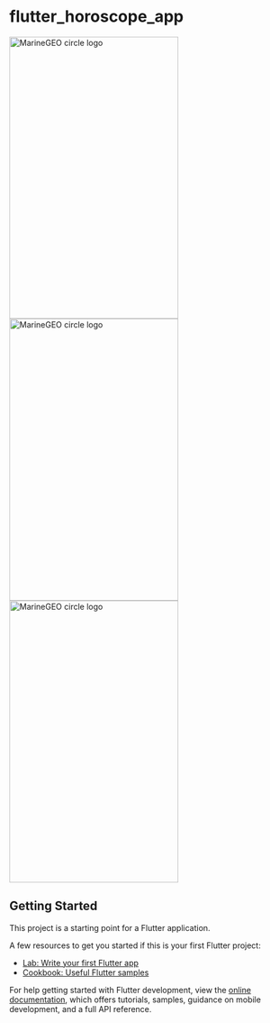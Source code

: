 # flutter_horoscope_app
 <img src="https://i.hizliresim.com/mm7j1ll.png" alt="MarineGEO circle logo" style="height: 500px; width:300px;"/>
 <img src="https://i.hizliresim.com/qcoap4b.png" alt="MarineGEO circle logo" style="height: 500px; width:300px;"/>
 <img src="https://i.hizliresim.com/4k2koe8.png" alt="MarineGEO circle logo" style="height: 500px; width:300px;"/>
 
## Getting Started

This project is a starting point for a Flutter application.

A few resources to get you started if this is your first Flutter project:

- [Lab: Write your first Flutter app](https://docs.flutter.dev/get-started/codelab)
- [Cookbook: Useful Flutter samples](https://docs.flutter.dev/cookbook)

For help getting started with Flutter development, view the
[online documentation](https://docs.flutter.dev/), which offers tutorials,
samples, guidance on mobile development, and a full API reference.

